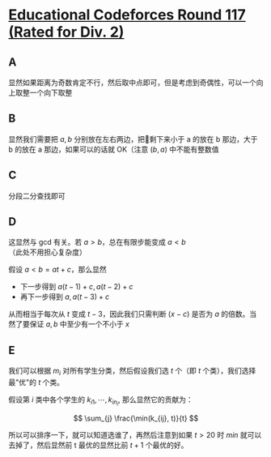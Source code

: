 # [Educational Codeforces Round 117 (Rated for Div. 2)](https://codeforces.com/contest/1612)

## A

显然如果距离为奇数肯定不行，然后取中点即可，但是考虑到奇偶性，可以一个向上取整一个向下取整

## B

显然我们需要把 $a, b$ 分别放在左右两边，把剩下来小于 a 的放在 b 那边，大于 b 的放在 a 那边，如果可以的话就 OK（注意 $(b, a)$ 中不能有整数值

## C

分段二分查找即可

## D

这显然与 gcd 有关。若 $a > b$，总在有限步能变成 $a < b$（此处不用担心复杂度）

假设 $a < b = at + c$，那么显然

- 下一步得到 $a(t - 1) + c, a(t - 2) + c$
- 再下一步得到 $a, a(t - 3) + c$

从而相当于每次从 $t$ 变成 $t - 3$，因此我们只需判断 $(x - c)$ 是否为 $a$ 的倍数。当然了要保证 $a, b$ 中至少有一个不小于 $x$

## E

我们可以根据 $m_i$ 对所有学生分类，然后假设我们选 $t$ 个（即 $t$ 个类），我们选择最"优"的 $t$ 个类。

假设第 $i$ 类中各个学生的 $k_{i1}, \cdots, k_{in_i}$, 那么显然它的贡献为：

$$
\sum_{j} \frac{\min(k_{ij}, t)}{t}
$$

所以可以排序一下，就可以知道选谁了，再然后注意到如果 $t > 20$ 时 $min$ 就可以去掉了，然后显然前 t 最优的显然比前 $t + 1$ 个最优的好。
